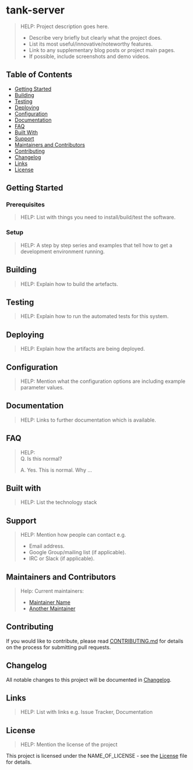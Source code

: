 # tank-server 

> HELP: Project description goes here.  
> 
> - Describe very briefly but clearly what the project does.  
> - List its most useful/innovative/noteworthy features.  
> - Link to any supplementary blog posts or project main pages.
> - If possible, include screenshots and demo videos.

## Table of Contents
- [Getting Started](#getting-started)
- [Building](#building)
- [Testing](#testing)
- [Deploying](#deploying)
- [Configuration](#configuration)
- [Documentation](#documentation)
- [FAQ](#faq)
- [Built With](#built-with)
- [Support](#support)
- [Maintainers and Contributors](#maintainers-and-contributors)
- [Contributing](#contributing)
- [Changelog](#changelog)
- [Links](#links)
- [License](#license)

## Getting Started

### Prerequisites

> HELP: List with things you need to install/build/test the software. 

### Setup

> HELP: A step by step series and examples that tell how to get a development environment running.

## Building

> HELP: Explain how to build the artefacts.

## Testing

> HELP: Explain how to run the automated tests for this system.

## Deploying

> HELP: Explain how the artifacts are being deployed.

## Configuration

> HELP: Mention what the configuration options are including example parameter values.

## Documentation

> HELP: Links to further documentation which is available.

## FAQ

> HELP:  
> Q. Is this normal?
> 
> A. Yes. This is normal. Why ...

## Built with

> HELP: List the technology stack

## Support

> HELP: Mention how people can contact e.g.  
>   
> - Email address.  
> - Google Group/mailing list (if applicable).  
> - IRC or Slack (if applicable).

## Maintainers and Contributors

> Help: Current maintainers:  
>  
> * [Maintainer Name](https://github.com/maintainer_github)  
> * [Another Maintainer](https://github.com/maintainer_github)

## Contributing

If you would like to contribute, please read [CONTRIBUTING.md](CONTRIBUTING.md) for details on the process for submitting pull requests.

## Changelog

All notable changes to this project will be documented in [Changelog](CHANGELOG.md).

## Links

> HELP: List with links e.g. Issue Tracker, Documentation

## License

> HELP: Mention the license of the project 

This project is licensed under the NAME_OF_LICENSE - see the [License](LICENSE.md) file for details.
